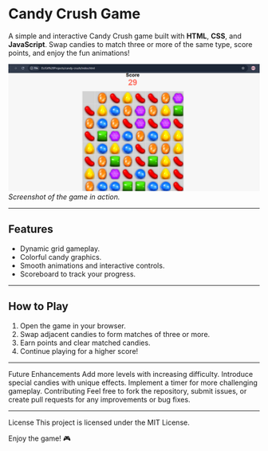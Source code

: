# Candy Crush Game

A simple and interactive Candy Crush game built with **HTML**, **CSS**, and **JavaScript**. Swap candies to match three or more of the same type, score points, and enjoy the fun animations!

![Game Screenshot](./assets/game.png)  
*Screenshot of the game in action.*

---

## Features
- Dynamic grid gameplay.
- Colorful candy graphics.
- Smooth animations and interactive controls.
- Scoreboard to track your progress.

---

## How to Play
1. Open the game in your browser.
2. Swap adjacent candies to form matches of three or more.
3. Earn points and clear matched candies.
4. Continue playing for a higher score!

---

Future Enhancements
Add more levels with increasing difficulty.
Introduce special candies with unique effects.
Implement a timer for more challenging gameplay.
Contributing
Feel free to fork the repository, submit issues, or create pull requests for any improvements or bug fixes.

---

License
This project is licensed under the MIT License.

Enjoy the game! 🎮




